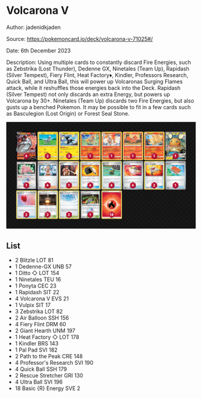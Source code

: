 # Volcarona V

Author: jadenidkjaden

Source: <https://pokemoncard.io/deck/volcarona-v-71025#/>

Date: 6th December 2023

Description: Using multiple cards to constantly discard Fire Energies, such as Zebstrika (Lost Thunder), Dedenne GX, Ninetales (Team Up), Rapidash (Silver Tempest), Fiery Flint, Heat Factory♦, Kindler, Professors Research, Quick Ball, and Ultra Ball, this will power up Volcaronas Surging Flames attack, while it reshuffles those energies back into the Deck. Rapidash (Silver Tempest) not only discards an extra Energy, but powers up Volcarona by 30+. Ninetales (Team Up) discards two Fire Energies, but also gusts up a benched Pokemon. It may be possible to fit in a few cards such as Basculegion (Lost Origin) or Forest Seal Stone.

![decklist](../../images/PAR/Volcarona%20V/1-%20Volcarona%20V.png)

## List

* 2 Blitzle LOT 81
* 1 Dedenne-GX UNB 57
* 1 Ditto ◇ LOT 154
* 1 Ninetales TEU 16
* 1 Ponyta CEC 23
* 1 Rapidash SIT 22
* 4 Volcarona V EVS 21
* 1 Vulpix SIT 17
* 3 Zebstrika LOT 82
* 2 Air Balloon SSH 156
* 4 Fiery Flint DRM 60
* 2 Giant Hearth UNM 197
* 1 Heat Factory ◇ LOT 178
* 1 Kindler BRS 143
* 1 Pal Pad SVI 182
* 2 Path to the Peak CRE 148
* 4 Professor's Research SVI 190
* 4 Quick Ball SSH 179
* 2 Rescue Stretcher GRI 130
* 4 Ultra Ball SVI 196
* 18 Basic {R} Energy SVE 2
